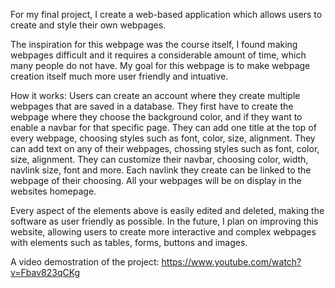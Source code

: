 For my final project, I create a web-based application which allows users to create and style their own webpages.

The inspiration for this webpage was the course itself, I found making webpages difficult and it requires a considerable amount of time, which many people do not have.
My goal for this webpage is to make webpage creation itself much more user friendly and intuative.

How it works:
Users can create an account where they create multiple webpages that are saved in a database.
They first have to create the webpage where they choose the background color, and if they want to enable a navbar for that specific page.
They can add one title at the top of every webpage, choosing styles such as font, color, size, alignment.
They can add text on any of their webpages, chossing styles such as font, color, size, alignment.
They can customize their navbar, choosing color, width, navlink size, font and more.
Each navlink they create can be linked to the webpage of their choosing.
All your webpages will be on display in the websites homepage.

Every aspect of the elements above is easily edited and deleted, making the software as user friendly as possible.
In the future, I plan on improving this website, allowing users to create more interactive and complex webpages with elements such as tables, forms, buttons and images.

A video demostration of the project: https://www.youtube.com/watch?v=Fbav823qCKg